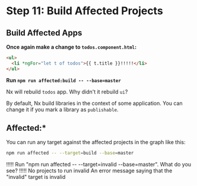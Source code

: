 # Step 11: Build Affected Projects

## Build Affected Apps

**Once again make a change to `todos.component.html`:**

```html
<ul>
  <li *ngFor="let t of todos">{{ t.title }}!!!!!</li>
</ul>
```

**Run `npm run affected:build -- --base=master`**

Nx will rebuild `todos` app. Why didn't it rebuild `ui`?

By default, Nx build libraries in the context of some application. You can change it if you mark a library as `publishable`.

## Affected:\*

You can run any target against the affected projects in the graph like this:

```bash
npm run affected -- --target=build --base=master
```

!!!!!
Run "npm run affected -- --target=invalid --base=master". What do you see?
!!!!!
No projects to run invalid
An error message saying that the "invalid" target is invalid
